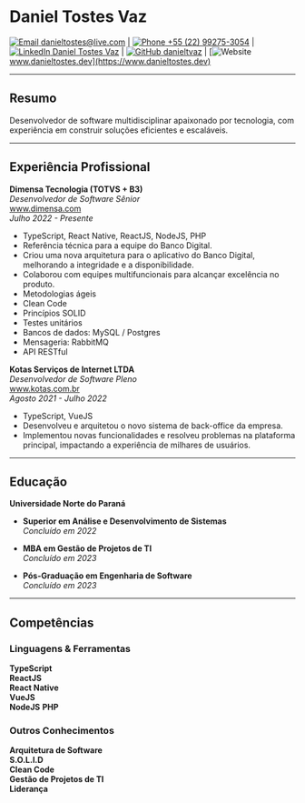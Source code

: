 # **Daniel Tostes Vaz**

[![Email](https://img.icons8.com/ios-glyphs/30/000000/new-post.png) danieltostes@live.com](mailto:danieltostes@live.com) | [![Phone](https://img.icons8.com/ios-glyphs/30/000000/phone.png) +55 (22) 99275-3054](tel:+5522992753054) | [![LinkedIn](https://img.icons8.com/ios-glyphs/30/000000/linkedin.png) Daniel Tostes Vaz](https://www.linkedin.com/in/danieltvaz/) | [![GitHub](https://img.icons8.com/ios-glyphs/30/000000/github.png) danieltvaz](https://github.com/danieltvaz) | [![Website](https://img.icons8.com/ios-glyphs/30/000000/domain.png) www.danieltostes.dev](https://www.danieltostes.dev)

---

## **Resumo**

Desenvolvedor de software multidisciplinar apaixonado por tecnologia, com experiência em construir soluções eficientes e escaláveis.

---

## **Experiência Profissional**

**Dimensa Tecnologia (TOTVS + B3)**  
_Desenvolvedor de Software Sênior_  
www.dimensa.com  
*Julho 2022 - Presente*

- TypeScript, React Native, ReactJS, NodeJS, PHP
- Referência técnica para a equipe do Banco Digital.
- Criou uma nova arquitetura para o aplicativo do Banco Digital, melhorando a integridade e a disponibilidade.
- Colaborou com equipes multifuncionais para alcançar excelência no produto.
- Metodologias ágeis
- Clean Code
- Princípios SOLID
- Testes unitários
- Bancos de dados: MySQL / Postgres
- Mensageria: RabbitMQ
- API RESTful

**Kotas Serviços de Internet LTDA**  
_Desenvolvedor de Software Pleno_  
www.kotas.com.br  
*Agosto 2021 - Julho 2022*

- TypeScript, VueJS
- Desenvolveu e arquitetou o novo sistema de back-office da empresa.
- Implementou novas funcionalidades e resolveu problemas na plataforma principal, impactando a experiência de milhares de usuários.

---

## **Educação**

**Universidade Norte do Paraná**

- **Superior em Análise e Desenvolvimento de Sistemas**  
*Concluído em 2022*

- **MBA em Gestão de Projetos de TI**  
*Concluído em 2023*

- **Pós-Graduação em Engenharia de Software**  
*Concluído em 2023*

---

## **Competências**

### Linguagens & Ferramentas

**TypeScript**  
**ReactJS**  
**React Native**  
**VueJS**  
**NodeJS**
**PHP**

### Outros Conhecimentos

**Arquitetura de Software**  
**S.O.L.I.D**  
**Clean Code**  
**Gestão de Projetos de TI**  
**Liderança**

